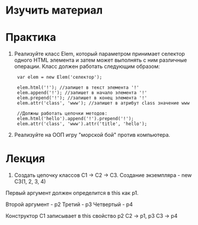 # Изучить материал

# Практика
 

1) Реализуйте класс Elem, который параметром принимает селектор одного HTML элемента и затем может выполнять с ним различные операции. Класс должен работать следующим образом:

        var elem = new Elem('селектор');

        elem.html('!'); //запишет в текст элемента '!'
        elem.append('!'); //запишет в начало элемента '!'
        elem.prepend('!'); //запишет в конец элемента '!'
        elem.attr('class', 'www'); //запишет в атрибут class значение www

        //Должны работать цепочки методов:
        elem.html('hello').append('!').prepend('!');
        elem.attr('class', 'www').attr('title', 'hello');


2)  Реализуйте на ООП игру "морской бой" против компьютера.


# Лекция

1) Создать цепочку классов C1 -> C2 -> C3.
Создание экземпляра - new C3(1, 2, 3, 4)

Первый аргумент должен определится в this как p1.

Второй аргумент - p2
Третий - p3
Четвертый - p4

Конструктор C1 записывает в this свойство p2
С2 -> p1, p3
C3 -> p4